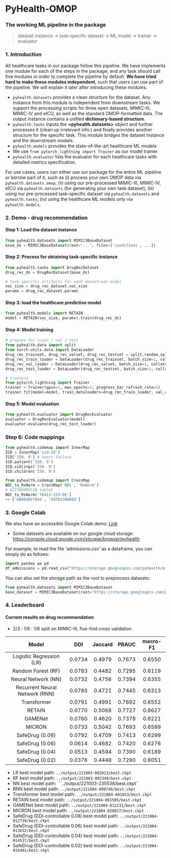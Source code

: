 # PyHealth-OMOP
### The working ML pipeline in the package
> dataset instance -> task-specific dataset -> ML model -> trainer -> evaluator

### 1. Introduction
All healthcare tasks in our package follow this pipeline. We have implements one module for each of the steps in the package, and any task should call five modules in order to complete the pipeline by default. **We have tried hard to make these modules independent**, such that users can use part of the pipeline. We will explain it later after introducing these modules.
- ```pyhealth.datasets``` provides a clean structure for the dataset. Any instance from this module is independent from downstream tasks. We support the processing scripts for three open datasets, MIMIC-III, MIMIC-IV and eICU, as well as the standard OMOP-formatted data. The output instance contains a unified **dictionary-based structure**.
- ```pyhealth.tasks``` inputs the **<pyhealth.datasets>** object and further processes it (clean up irrelevant info.) and finally provides another structure for the specific task. This module bridges the dataset instance and the downstream models.
- ```pyhealth.models``` provides the state-of-the-art healthcare ML models
- We use ```from pytorch_lightning import Trainer``` as our model trainer
- ```pyhealth.evaluator``` lists the evaluator for each healthcare tasks with detailed metrics specification.

For use cases, users can either use our package for the entire ML pipeline or borrow part of it, such as (i) process your own OMOP data via ```pyhealth.datasets.omop```; (ii) using our pre-processed MIMIC-III, MIMIC-IV, eICU via ```pyhealth.datasets``` (for generating your own task dataset); (iii) using our pre-processed task-specific dataset  via ```pyhealth.datasets``` and ```pyhealth.tasks```; (iv) using the healthcare ML models only via ```pyhealth.models```.

### 2. Demo - drug recommendation
#### Step 1: Load the dataset instance
```python
from pyhealth.datasets import MIMIC3BaseDataset
base_ds = MIMIC3BaseDataset(root="...", files=['conditions', ...])
```
#### Step 2: Process for obtaining task-specific instance
```python
from pyhealth.tasks import DrugRecDataset
drug_rec_ds = DrugRecDataset(base_ds)

# task-specific artifacts for each downstream model
voc_size = drug_rec_dataset.voc_size
params = drug_rec_dataset.params
```
#### Step 3: load the healthcare predictive model
```python
from pyhealth.models import RETAIN
model = RETAIN(voc_size, params).train(drug_rec_ds)
```
#### Step 4: Model training
```python
# prepare for train / val / test
from pyhealth.data import split
from torch.utils.data import DataLoader
drug_rec_trainset, drug_rec_valset, drug_rec_testset = split.random_split(drug_rec_dataset, [0.8, 0.1, 0.1])
drug_rec_train_loader = DataLoader(drug_rec_trainset, batch_size=1, collate_fn=lambda x: x[0])
drug_rec_val_loader = DataLoader(drug_rec_valset, batch_size=1, collate_fn=lambda x: x[0])
drug_rec_test_loader = DataLoader(drug_rec_testset, batch_size=1, collate_fn=lambda x: x[0])

# training
from pytorch_lightning import Trainer
trainer = Trainer(gpus=1, max_epochs=3, progress_bar_refresh_rate=5)
trainer.fit(model=model, train_dataloaders=drug_rec_train_loader, val_dataloaders=drug_rec_val_loader)
```
#### Step 5: Model evaluation
```python
from pyhealth.evaluator import DrugRecEvaluator
evaluator = DrugRecEvaluator(model)
evaluator.evaluate(drug_rec_test_loader)
```

### Step 6: Code mappings
```python
from pyhealth.codemap import InnerMap
ICD = InnerMap('icd-10')
ICD['I50. 9'] # heart failure
ICD.patient('I50. 9')
ICD.siblings('I50. 9')
ICD.children('I50. 9')

from pyhealth.codemap import CrossMap
NDC_to_RxNorm = CrossMap('NDC', 'RxNorm')
# AZITHROMYCIN tablet
NDC_to_RxNorm['76413-153-06']
>> ['68084027801', '59762306003']
```

### 3. Google Colab
We also have an accessible Google Colab demo: [Link](https://colab.research.google.com/drive/1xFa5QvFfnfQqfbJe-XWPgTJotqVWV0kv#scrollTo=9-xyoGXuEZAN)
- Some datasets are available on our google cloud storage: https://console.cloud.google.com/storage/browser/pyhealth

For example, to read the file 'admissions.csv' as a dataframe, you can simply do as follows:

```python
import pandas as pd
df_admissions = pd.read_csv("https://storage.googleapis.com/pyhealth/mimiciii-demo/1.4/ADMISSIONS.csv")
```
You can also set the storage path as the root to preprocess datasets:

```python
from pyhealth.datasets import MIMIC3BaseDataset
base_dataset = MIMIC3BaseDataset(root="https://storage.googleapis.com/pyhealth/mimiciii-demo/1.4/")
```

### 4. Leaderboard

#### Current results on drug recommendation
- 2/3 : 1/6 : 1/6 split on MIMIC-III, five-fold cross validation

|  Model | DDI | Jaccard |  PRAUC | macro-F1 |
|:------:|:----:|:-------:|:------:|:--------:|
|  Logistic Regression (LR) | 0.0734 | 0.4979 | 0.7673 | 0.6550 |
| Random Forest (RF) | 0.0783 | 0.4482 | 0.7295 | 0.6119 | 
| Neural Network (NN) | 0.0732 | 0.4756 | 0.7394 | 0.6355 | 
| Recurrent Neural Network (RNN) | 0.0785 | 0.4721 | 0.7445 | 0.6313 |
| Transformer | 0.0791 | 0.4991 | 0.7692 | 0.6552 |
| RETAIN | 0.0770 | 0.5068 | 0.7727 | 0.6627 |
| GAMENet | 0.0760 | 0.4620 | 0.7378 | 0.6221 |
| MICRON | 0.0733 | 0.5042 | 0.7693 | 0.6599 |
| SafeDrug (0.08) | 0.0792 | 0.4709 | 0.7413 | 0.6299 |
| SafeDrug (0.06) | 0.0614 | 0.4682 | 0.7420 | 0.6276 |
| SafeDrug (0.04) | 0.0513 | 0.4594 | 0.7390 | 0.6189 |
| SafeDrug (0.02) | 0.0376 | 0.4448 | 0.7290 | 0.6051 |


- LR best model path: ```../output/221003-002013/best.ckpt```
- RF best model path: ```../output/221003-002349/best.ckpt```
- NN best model path: ```../output/221003-235538/best.ckpt``
- RNN best model path: ```../output/221004-000740/best.ckpt```
- Transformer best model path: ```../output/221004-001053/best.ckpt```
- RETAIN best model path: ```../output/221004-001505/best.ckpt```
- GAMENet best model path: ```../output/221004-012231/best.ckpt```
- MICRON best model path: ```../output/221004-020027/best.ckpt```
- SafeDrug (DDI-controllable 0.08) best model path: ```../output/221004-012739/best.ckpt```
- SafeDrug (DDI-controllable 0.06) best model path: ```../output/221004-013652/best.ckpt```
- SafeDrug (DDI-controllable 0.04) best model path: ```../output/221004-014537/best.ckpt```
- SafeDrug (DDI-controllable 0.02) best model path: ```../output/221004-015401/best.ckpt```